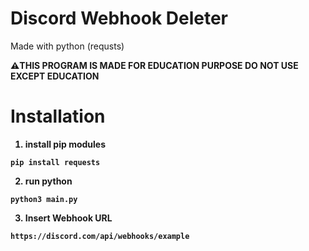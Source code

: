# Discord Webhook Deleter

Made with python (requsts)

<b>⚠️THIS PROGRAM IS MADE FOR EDUCATION PURPOSE DO NOT USE EXCEPT EDUCATION<b>

# Installation
1. install pip modules
```
pip install requests
```
2. run python
```
python3 main.py
```
3. Insert Webhook URL
```
https://discord.com/api/webhooks/example
```
